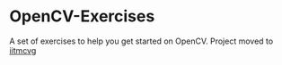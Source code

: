 # OpenCV-Exercises
A set of exercises to help you get started on OpenCV. Project moved to [iitmcvg](https://github.com/iitmcvg/Content)
